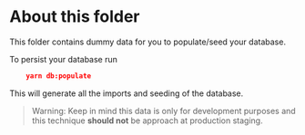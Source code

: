 # About this folder

This folder contains dummy data for you to populate/seed your database.

To persist your database run

```json
    yarn db:populate
```

This will generate all the imports and seeding of the database.

> Warning: Keep in mind this data is only for development purposes and this technique **should not** be approach at production staging.
